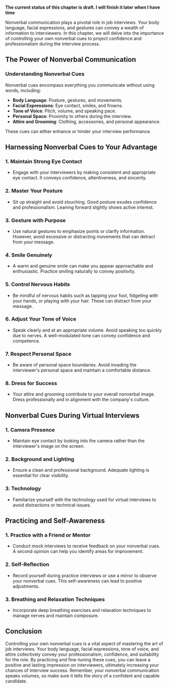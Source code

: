**The current status of this chapter is draft. I will finish it later when I have time**

Nonverbal communication plays a pivotal role in job interviews. Your body language, facial expressions, and gestures can convey a wealth of information to interviewers. In this chapter, we will delve into the importance of controlling your own nonverbal cues to project confidence and professionalism during the interview process.

The Power of Nonverbal Communication
------------------------------------

### Understanding Nonverbal Cues

Nonverbal cues encompass everything you communicate without using words, including:

* **Body Language**: Posture, gestures, and movements.
* **Facial Expressions**: Eye contact, smiles, and frowns.
* **Tone of Voice**: Pitch, volume, and speaking pace.
* **Personal Space**: Proximity to others during the interview.
* **Attire and Grooming**: Clothing, accessories, and personal appearance.

These cues can either enhance or hinder your interview performance.

Harnessing Nonverbal Cues to Your Advantage
-------------------------------------------

### 1. **Maintain Strong Eye Contact**

* Engage with your interviewers by making consistent and appropriate eye contact. It conveys confidence, attentiveness, and sincerity.

### 2. **Master Your Posture**

* Sit up straight and avoid slouching. Good posture exudes confidence and professionalism. Leaning forward slightly shows active interest.

### 3. **Gesture with Purpose**

* Use natural gestures to emphasize points or clarify information. However, avoid excessive or distracting movements that can detract from your message.

### 4. **Smile Genuinely**

* A warm and genuine smile can make you appear approachable and enthusiastic. Practice smiling naturally to convey positivity.

### 5. **Control Nervous Habits**

* Be mindful of nervous habits such as tapping your foot, fidgeting with your hands, or playing with your hair. These can distract from your message.

### 6. **Adjust Your Tone of Voice**

* Speak clearly and at an appropriate volume. Avoid speaking too quickly due to nerves. A well-modulated tone can convey confidence and competence.

### 7. **Respect Personal Space**

* Be aware of personal space boundaries. Avoid invading the interviewer's personal space and maintain a comfortable distance.

### 8. **Dress for Success**

* Your attire and grooming contribute to your overall nonverbal image. Dress professionally and in alignment with the company's culture.

Nonverbal Cues During Virtual Interviews
----------------------------------------

### 1. **Camera Presence**

* Maintain eye contact by looking into the camera rather than the interviewer's image on the screen.

### 2. **Background and Lighting**

* Ensure a clean and professional background. Adequate lighting is essential for clear visibility.

### 3. **Technology**

* Familiarize yourself with the technology used for virtual interviews to avoid distractions or technical issues.

Practicing and Self-Awareness
-----------------------------

### 1. **Practice with a Friend or Mentor**

* Conduct mock interviews to receive feedback on your nonverbal cues. A second opinion can help you identify areas for improvement.

### 2. **Self-Reflection**

* Record yourself during practice interviews or use a mirror to observe your nonverbal cues. This self-awareness can lead to positive adjustments.

### 3. **Breathing and Relaxation Techniques**

* Incorporate deep breathing exercises and relaxation techniques to manage nerves and maintain composure.

Conclusion
----------

Controlling your own nonverbal cues is a vital aspect of mastering the art of job interviews. Your body language, facial expressions, tone of voice, and attire collectively convey your professionalism, confidence, and suitability for the role. By practicing and fine-tuning these cues, you can leave a positive and lasting impression on interviewers, ultimately increasing your chances of interview success. Remember, your nonverbal communication speaks volumes, so make sure it tells the story of a confident and capable candidate.
